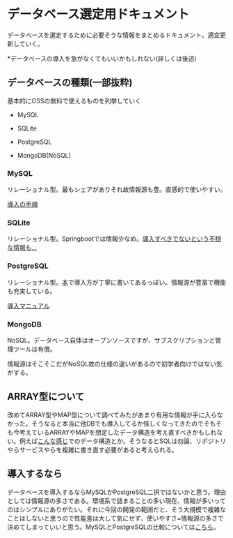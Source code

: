 # データベース選定用ドキュメント

データベースを選定するために必要そうな情報をまとめるドキュメント。適宜更新していく。

*データベースの導入を急がなくてもいいかもしれない(詳しくは後述)

## データベースの種類(一部抜粋)

基本的にOSSの無料で使えるものを列挙していく

- MySQL

- SQLite

- PostgreSQL

- MongoDB(NoSQL)

### MySQL

リレーショナル型。最もシェアがありそれ故情報源も豊。直感的で使いやすい。

[導入の手順](https://style.potepan.com/articles/26613.html)

### SQLite

リレーショナル型。Springbootでは情報少なめ。[導入すべきでないという不穏な情報も,,,](https://www.web-dev-qa-db-ja.com/ja/spring/%E3%82%B9%E3%83%97%E3%83%AA%E3%83%B3%E3%82%B0%E3%83%96%E3%83%BC%E3%83%88%E3%81%A8sqlite/1047365296/)

### PostgreSQL

リレーショナル型。[本](https://www.amazon.co.jp/Spring%E8%A7%A3%E4%BD%93%E6%96%B0%E6%9B%B8-%E3%82%BB%E3%82%AD%E3%83%A5%E3%83%AA%E3%83%86%E3%82%A3%E7%B7%A8-Spring-Security%E3%82%92%E5%BE%B9%E5%BA%95%E8%A7%A3%E8%AA%AC-%E8%A8%98%E6%86%B6%E5%96%AA%E5%A4%B1%E3%81%AB%E3%81%AA%E3%81%A3%E3%81%A6%E3%82%82%E5%BF%98%E3%82%8C%E3%81%AF%E3%81%84%E3%81%91%E3%81%AA%E3%81%84%E3%82%BB%E3%82%AD%E3%83%A5%E3%83%AA%E3%83%86%E3%82%A3%E5%AF%BE%E7%AD%96%E9%9B%86%E3%80%82-%E7%94%B0%E6%9D%91%E9%81%94%E4%B9%9F-ebook/dp/B08BFLJ47Z/ref=sr_1_18?__mk_ja_JP=%E3%82%AB%E3%82%BF%E3%82%AB%E3%83%8A&keywords=Spring+boot&qid=1665552735&qu=eyJxc2MiOiI0LjMyIiwicXNhIjoiNC4xNyIsInFzcCI6IjQuMDMifQ%3D%3D&s=digital-text&sr=1-18)で導入方が丁寧に書いてあるっぽい。情報源が豊富で機能も充実している。

[導入マニュアル](https://intellectual-curiosity.tokyo/2019/04/21/spring-boot%E3%81%A7%E3%83%87%E3%83%BC%E3%82%BF%E3%83%99%E3%83%BC%E3%82%B9%E3%81%AB%E3%82%A2%E3%82%AF%E3%82%BB%E3%82%B9%E3%81%99%E3%82%8B%E6%96%B9%E6%B3%95/)

### MongoDB

NoSQL。データベース自体はオープンソースですが、サブスクリプションと管理ツールは有償。

情報源はそこそこだがNoSQL故の仕様の違いがあるので初学者向けではない気がする。

 

## ARRAY型について

改めてARRAY型やMAP型について調べてみたがあまり有用な情報が手に入らなかった。そうなると本当に他DBでも導入してるか怪しくなってきたのでそもそも今考えているARRAYやMAPを想定したデータ構造を考え直すべきかもしれない。例えば[こんな感じ](https://www.delftstack.com/ja/howto/mysql/store-array-in-mysql/)でのデータ構造とか。そうなるとSQLは勿論、リポジトリやらサービスやらを複雑に書き直す必要があると考えられる。

 

## 導入するなら

データベースを導入するならMySQLかPostgreSQL二択ではないかと思う。理由としては情報源の多さである。環境系で詰まることの多い現在、情報が多いってのはシンプルにありがたい。それに今回の開発の範囲だと、そう大規模で複雑なことはしないと思うので性能差は大して気にせず、使いやすさ=情報源の多さで決めてしまっていいと思う。MySQLとPostgreSQLの比較については[こちら](https://www.integrate.io/jp/blog/postgresql-vs-mysql-which-one-is-better-for-your-use-case-ja/#whichprogramminglanguagesdotheysupport)。
